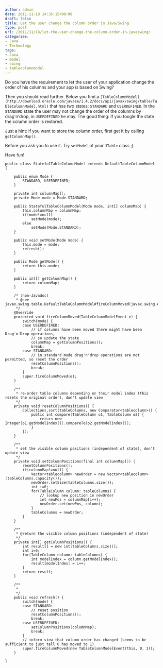 ```yaml
---
author: admin
date: 2011-11-18 14:36:15+00:00
draft: false
title: Let the user change the column order in Java/Swing
type: post
url: /2011/11/18/let-the-user-change-the-column-order-in-javaswing/
categories:
- Java
- Technology
tags:
- Java
- model
- swing
- tablecolumnmodel
---
```


Do you have the requirement to let the user of your application change the order
of his columns and your app is based on Swing?

Then you should read further. Below you find a `[TableColumnModel](http://download.oracle.com/javase/1.4.2/docs/api/javax/swing/table/TableColumnModel.html)` that has
two states: `STANDARD` and `USERDEFINED`.
In the `STANDARD` state the user may not change the order of the columns by drag'n'drop,
in `USERDEFINED` he may. The good thing: If you toogle the state the column order is restored. 

Just a hint: If you want to store the column order, first get it by calling `getColumnMap()`.

Before you ask you to use it. Try `setModel` of your `JTable`[](http://download.oracle.com/javase/1.4.2/docs/api/javax/swing/JTable.html) class ;)

Have fun!


    
    
    public class StatefulTableColumnModel extends DefaultTableColumnModel {
    
        public enum Mode {
            STANDARD, USERDEFINED;
        }
        
        private int columnMap[];
        private Mode mode = Mode.STANDARD; 
    
        public StatefulTableColumnModel(Mode mode, int[] columnMap) {
            this.columnMap = columnMap;
            if(mode!=null) 
                setMode(mode);
            else
                setMode(Mode.STANDARD);
        }
        
        public void setMode(Mode mode) {
            this.mode = mode;
            refresh();
        }
        
        public Mode getMode() {
            return this.mode;
        }
        
        public int[] getColumnMap() {
            return columnMap;
        }
        
        /* (non-Javadoc)
         * @see javax.swing.table.DefaultTableColumnModel#fireColumnMoved(javax.swing.event.TableColumnModelEvent)
         */
        @Override
        protected void fireColumnMoved(TableColumnModelEvent e) {
            switch(mode) {
            case USERDEFINED:
                // if columns have been moved there might have been Drag'n'Drop operations,
                // so update the state 
                columnMap = getColumnPositions();
                break;
            case STANDARD:
                // in standard mode drag'n'drop operations are not permitted, so reset the order
                resetColumnPositions();
                break;
            }
            super.fireColumnMoved(e);
        }
    
        /**
         * re-order table columns depending on their model index (this resets the original order), don't update view
         */
        private void resetColumnPositions() {
            Collections.sort(tableColumns, new Comparator<tablecolumn>() {
                public int compare(TableColumn o1, TableColumn o2) {
                    return new Integer(o1.getModelIndex()).compareTo(o2.getModelIndex());
                }
            });
        }
    
        /**
         * set the visible column positions (independent of state), don't update view
         */
        private void setColumnPositions(final int columnMap[]) {
            resetColumnPositions();
            if(columnMap!=null) {
                Vector<tablecolumn> newOrder = new Vector<tablecolumn>(tableColumns.capacity());
                newOrder.setSize(tableColumns.size());
                int i=0;
                for(TableColumn column: tableColumns) {
                    // lookup new position in newOrder
                    int newPos = columnMap[i++];
                    newOrder.set(newPos, column);
                }
                tableColumns = newOrder;
            }
        }
    
        /**
         * @return the visible column positions (independent of state)
         */
        private int[] getColumnPositions() {
            int result[] = new int[tableColumns.size()];
            int i=0;
            for(TableColumn column: tableColumns) {
                int modelIndex = column.getModelIndex();
                result[modelIndex] = i++;
            }
            return result;
        }
    
        /**
         * 
         */
        public void refresh() {
            switch(mode) {
            case STANDARD:
                // reset position
                resetColumnPositions();
                break;
            case USERDEFINED:
                setColumnPositions(columnMap);
                break;
            }        
            // inform view that column order has changed (seems to be sufficient to just tell 0 has moved to 1)
            super.fireColumnMoved(new TableColumnModelEvent(this, 0, 1));        
        }
    
    }
    
